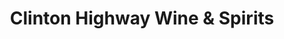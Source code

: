 ---
title: "Clinton Highway Wine & Spirits"
url: /knoxville/clinton-highway-wine-und-spirits/
shop: Spirituosen
---